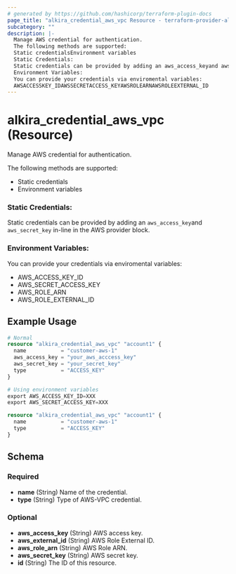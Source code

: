 ```yaml
---
# generated by https://github.com/hashicorp/terraform-plugin-docs
page_title: "alkira_credential_aws_vpc Resource - terraform-provider-alkira"
subcategory: ""
description: |-
  Manage AWS credential for authentication.
  The following methods are supported:
  Static credentialsEnvironment variables
  Static Credentials:
  Static credentials can be provided by adding an aws_access_keyand aws_secret_key in-line in the AWS provider block.
  Environment Variables:
  You can provide your credentials via enviromental variables:
  AWSACCESSKEY_IDAWSSECRETACCESS_KEYAWSROLEARNAWSROLEEXTERNAL_ID
---
```


# alkira_credential_aws_vpc (Resource)

Manage AWS credential for authentication.

The following methods are supported:

 - Static credentials
 - Environment variables

### Static Credentials:

Static credentials can be provided by adding an `aws_access_key`and `aws_secret_key` in-line in the AWS provider block.

### Environment Variables:

You can provide your credentials via enviromental variables:

 * AWS_ACCESS_KEY_ID
 * AWS_SECRET_ACCESS_KEY
 * AWS_ROLE_ARN
 * AWS_ROLE_EXTERNAL_ID

## Example Usage

```terraform
# Normal
resource "alkira_credential_aws_vpc" "account1" {
  name           = "customer-aws-1"
  aws_access_key = "your_aws_acccess_key"
  aws_secret_key = "your_secret_key"
  type           = "ACCESS_KEY"
}

# Using environment variables
export AWS_ACCESS_KEY_ID=XXX
export AWS_SECRET_ACCESS_KEY=XXX

resource "alkira_credential_aws_vpc" "account1" {
  name           = "customer-aws-1"
  type           = "ACCESS_KEY"
}
```

<!-- schema generated by tfplugindocs -->
## Schema

### Required

- **name** (String) Name of the credential.
- **type** (String) Type of AWS-VPC credential.

### Optional

- **aws_access_key** (String) AWS access key.
- **aws_external_id** (String) AWS Role External ID.
- **aws_role_arn** (String) AWS Role ARN.
- **aws_secret_key** (String) AWS secret key.
- **id** (String) The ID of this resource.


